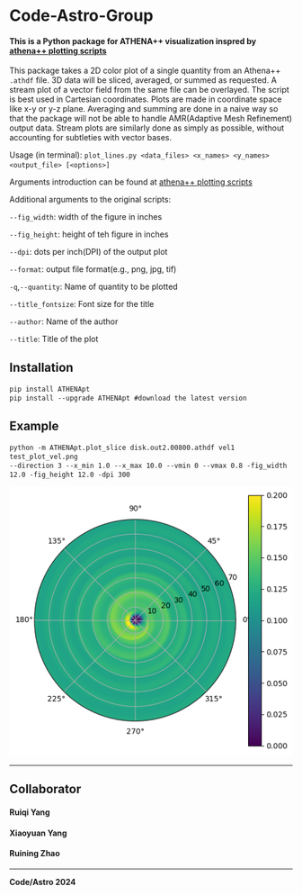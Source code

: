 # Code-Astro-Group
#### This is a Python package for ATHENA++ visualization inspred by <a href="https://github.com/PrincetonUniversity/athena/wiki/Plotting-Scripts#plot_slicepy">athena++ plotting scripts</a>
This package takes a 2D color plot of a single quantity from an Athena++ `.athdf` file. 3D data will be sliced, averaged, or summed as requested. A stream plot of a vector field from the same file can be overlayed. The script is best used in Cartesian coordinates. Plots are made in coordinate space like x-y or y-z plane. Averaging and summing are done in a naive way so that the package will not be able to handle AMR(Adaptive Mesh Refinement) output data. Stream plots are similarly done as simply as possible, without accounting for subtleties with vector bases. 

Usage (in terminal): `plot_lines.py <data_files> <x_names> <y_names> <output_file> [<options>]`

Arguments introduction can be found at <a href="https://github.com/PrincetonUniversity/athena/wiki/Plotting-Scripts#plot_slicepy">athena++ plotting scripts</a>

Additional arguments to the original scripts:

`--fig_width`: width of the figure in inches

`--fig_height`: height of teh figure in inches

`--dpi`: dots per inch(DPI) of the output plot

`--format`: output file format(e.g., png, jpg, tif)

`-q`,`--quantity`: Name of quantity to be plotted

`--title_fontsize`: Font size for the title

`--author`: Name of the author

`--title`: Title of the plot

## Installation
```
pip install ATHENApt
pip install --upgrade ATHENApt #download the latest version
```

## Example
```
python -m ATHENApt.plot_slice disk.out2.00800.athdf vel1 test_plot_vel.png
--direction 3 --x_min 1.0 --x_max 10.0 --vmin 0 --vmax 0.8 -fig_width 12.0 -fig_height 12.0 -dpi 300
```
<div align="center">
  <img src="tst/test_out.png">
</div>


---------------------------------
## Collaborator
#### Ruiqi Yang
#### Xiaoyuan Yang
#### Ruining Zhao
---------------------------------
**Code/Astro 2024**
